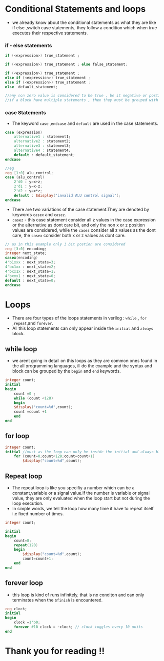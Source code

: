 # Conditional Statements  and loops

- we already know about the conditional statements as what they are like if else ,switch case statements, they follow a condition which when true executes their respective statements.
### if - else statements
```verilog 
if (<expression>) true_statement ;

if (<expression>) true_statement ; else false_statement;

if (<expression>) true_statement ;
else if (<expression>) true_statement ;
else if (<expression>) true_statement ;
else  default_statement;

//any non zero value is considered to be true , be it negative or postive
//if a block have multiple statements , then they must be grouped with the begin and end just like in C using {}.

```
### case Statements
- The keyword `case` ,`endcase` and `default` are used in the case statements.
```verilog 
case (expression)
    alternative1 : statement1;
    alternative2 : statement2;
    alternative3 : statement3;
    alternative4 : statement4;
    default : default_statement;
endcase

//eg 
reg [1:0] alu_control;
case (alu_control)
    2'd0 : y=x+z;
    2'd1 : y=x-z;
    2'd2 : y=x*z;
    default : $display("invalid ALU control signal");
endcase
```
- There are two variations of the case statement.They are denoted by keywords `casex` and `casez`.
- `casez` - this case statement consider all z values in the case expression or the alternative as dont care bit, and only the non x or z position values are considered, while the `casez` consider all z values as the dont care, the `casex` consider both x or z values as dont care.
```verilog
// as in this example only 1 bit postion are considered
reg [3:0] encoding;
integer next_state;
casex(encoding)
4'b1xxx : next_state=3;
4'bx1xx : next_state=2;
4'bxx1x : next_state=1;
4'bxxx1 : next_state=0;
default : next_state=0;
endcase
```

# Loops
- There are four types of the loops statements in verilog : `while` , `for` ,`repeat`,and `forever`.
- All this loop statements can only appear inside the `initial` and `always` block.
## while loop
- we arent going in detail on this loops as they are common ones found in the all programming languages, ill do the example and the syntax and block can be grouped by the `begin` and `end` keywords.
```verilog
integer count;
initial 
begin 
    count =0 ;
    while (count <128)
    begin 
    $display("count=%d",count);
    count =count +1
    end
end
```
## for loop
```verilog 
integer count;
initial //must as the loop can only be inside the initial and always block
    for (count=0;count<128;count=count+1)
        $display("count=%d",count);
```
## Repeat loop
- The repeat loop is like you specifiy a number which can be a constant,variable or a signal value.If the number is variable or signal value, they are only evaluated when the loop start but not during the loop execution.
- In simple words, we tell the loop how many time it have to repeat itself i.e fixed number of times.
```verilog 
integer count;

initial 
begin 
    count=0;
    repeat(128)
    begin 
        $display("count=%d",count);
        count=count+1;
    end
end 
```
## forever loop
- this loop is kind of runs infinitely, that is no conditon and can only terminates when the `$finish` is encountered.
```verilog 
reg clock;
initial 
begin 
    clock =1'b0;
    forever #10 clock = ~clock; // clock toggles every 10 units
end
```
# Thank you for reading !!
